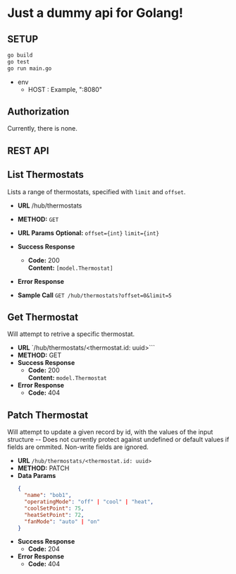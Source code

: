 # Just a dummy api for Golang!

## SETUP

```bash
go build
go test
go run main.go
```

+ env
  - HOST : Example, ":8080"

## Authorization

Currently, there is none.

## REST API

**List Thermostats**
----
  Lists a range of thermostats, specified with `limit` and `offset`.

* **URL**
  /hub/thermostats
* **METHOD:**
  `GET`
* **URL Params**
  **Optional:**
  `offset={int}`
  `limit={int}`

* **Success Response**
  * **Code:** 200 <br />
    **Content:** `[model.Thermostat]`

* **Error Response**

* **Sample Call**
  `GET /hub/thermostats?offset=0&limit=5`

**Get Thermostat**
----
  Will attempt to retrive a specific thermostat.

* **URL**
  `/hub/thermostats/<thermostat.id: uuid>```
* **METHOD:**
  GET
* **Success Response**
  * **Code:** 200 <br />
    **Content:** `model.Thermostat`
* **Error Response**
  * **Code:** 404 <br />


**Patch Thermostat**
----
  Will attempt to update a given record by id, with the values of the input structure -- Does not currently protect against undefined or default values if fields are ommited. Non-write fields are ignored.

* **URL**
  `/hub/thermostats/<thermostat.id: uuid>`
* **METHOD:**
  PATCH
* **Data Params**
  ```json
  {
    "name": "bob1",
    "operatingMode": "off" | "cool" | "heat",
    "coolSetPoint": 75,
    "heatSetPoint": 72,
    "fanMode": "auto" | "on"
  }
  ```
* **Success Response**
  * **Code:** 204 <br />
* **Error Response**
  * **Code:** 404 <br />
